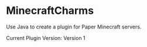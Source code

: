 # MinecraftCharms

Use Java to create a plugin for Paper Minecraft servers.

Current Plugin Version: Version 1